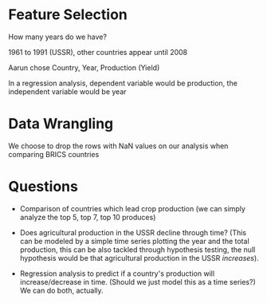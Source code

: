 # Feature Selection

How many years do we have? 

1961 to 1991 (USSR), other countries appear until 2008

Aarun chose Country, Year, Production (Yield)

In a regression analysis, dependent variable would be production, the independent variable would be year


# Data Wrangling

We choose to drop the rows with NaN values on our analysis when comparing BRICS countries 


# Questions 

- Comparison of countries which lead crop production (we can simply analyze the top 5, top 7, top 10 produces)

- Does agricultural production in the USSR decline through time? (This can be modeled by a simple time series plotting the year and the total production, this can be also tackled through hypothesis testing, the null hypothesis would be that agricultural production in the USSR *increases*). 

- Regression analysis to predict if a country's production will increase/decrease in time. (Should we just model this as a time series?) We can do both, actually.  



